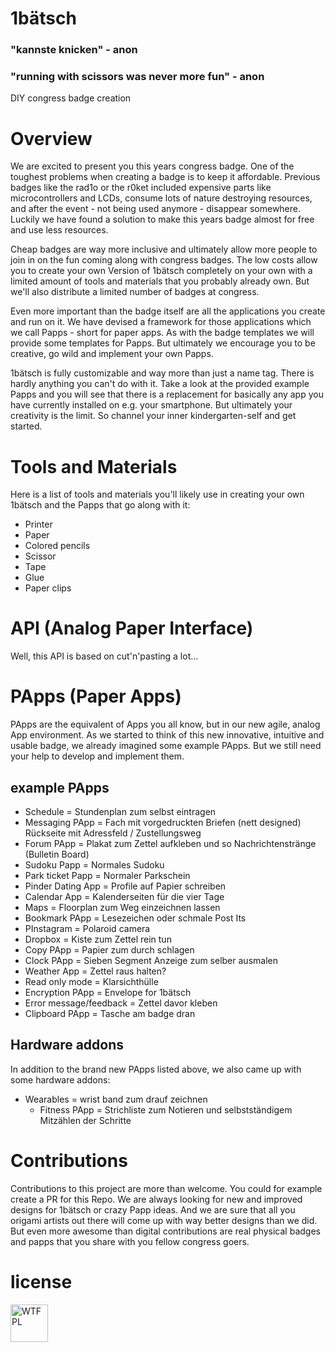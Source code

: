 

# 1bätsch
### "kannste knicken" - anon
### "running with scissors was never more fun" - anon
DIY congress badge creation

# Overview
We are excited to present you this years congress badge. One of the toughest problems when creating a badge is to keep it affordable. Previous badges like the rad1o or the r0ket included expensive parts like microcontrollers and LCDs, consume lots of nature destroying resources, and after the event - not being used anymore - disappear somewhere.
Luckily we have found a solution to make this years badge almost for free and use less resources.

Cheap badges are way more inclusive and ultimately allow more people to join in on the fun coming along with congress badges. The low costs allow you to create your own Version of 1bätsch completely on your own with a limited amount of tools and materials that you probably already own. But we'll also distribute a limited number of badges at congress.

Even more important than the badge itself are all the applications you create and run on it. We have devised a framework for those applications which we call Papps - short for paper apps. As with the badge templates we will provide some templates for Papps. But ultimately we encourage you to be creative, go wild and implement your own Papps.

1bätsch is fully customizable and way more than just a name tag. There is hardly anything you can't do with it. Take a look at the provided example Papps and you will see that there is a replacement for basically any app you have currently installed on e.g. your smartphone. But ultimately your creativity is the limit. So channel your inner kindergarten-self and get started.  

# Tools and Materials
Here is a list of tools and materials you'll likely use in creating your own 1bätsch and the Papps that go along with it:

 - Printer
 - Paper
 - Colored pencils
 - Scissor
 - Tape
 - Glue
 - Paper clips

# API (Analog Paper Interface)

Well, this API is based on cut'n'pasting a lot...

# PApps (Paper Apps)

PApps are the equivalent of Apps you all know, but in our new agile, analog App environment.
As we started to think of this new innovative, intuitive and usable badge, we already imagined some example PApps.
But we still need your help to develop and implement them.
## example PApps
* Schedule = Stundenplan zum selbst eintragen
* Messaging PApp = Fach mit vorgedruckten Briefen (nett designed) Rückseite mit Adressfeld / Zustellungsweg
* Forum PApp = Plakat zum Zettel aufkleben und so Nachrichtenstränge (Bulletin Board)
* Sudoku Papp = Normales Sudoku
* Park ticket Papp = Normaler Parkschein
* Pinder Dating App = Profile auf Papier schreiben
* Calendar App = Kalenderseiten für die vier Tage
* Maps = Floorplan zum Weg einzeichnen lassen
* Bookmark PApp = Lesezeichen oder schmale Post Its
* PInstagram = Polaroid camera
* Dropbox = Kiste zum Zettel rein tun
* Copy PApp = Papier zum durch schlagen
* Clock PApp = Sieben Segment Anzeige zum selber ausmalen
* Weather App = Zettel raus halten?
* Read only mode = Klarsichthülle
* Encryption PApp = Envelope for 1bätsch
* Error message/feedback = Zettel davor kleben
* Clipboard PApp = Tasche am badge dran

## Hardware addons
In addition to the brand new PApps listed above, we also came up with some hardware addons:

* Wearables = wrist band zum drauf zeichnen
    * Fitness PApp = Strichliste zum Notieren und selbstständigem Mitzählen der Schritte

# Contributions
Contributions to this project are more than welcome. You could for example create a PR for this Repo. We are always looking for new and improved designs for 1bätsch or crazy Papp ideas. And we are sure that all you origami artists out there will come up with way better designs than we did. But even more awesome than digital contributions are real physical badges and papps that you share with you fellow congress goers.

# license
<a href="http://www.wtfpl.net/"><img src="http://www.wtfpl.net/wp-content/uploads/2012/12/wtfpl-badge-1.png" width="" height="60" alt="WTFPL" /></a>
